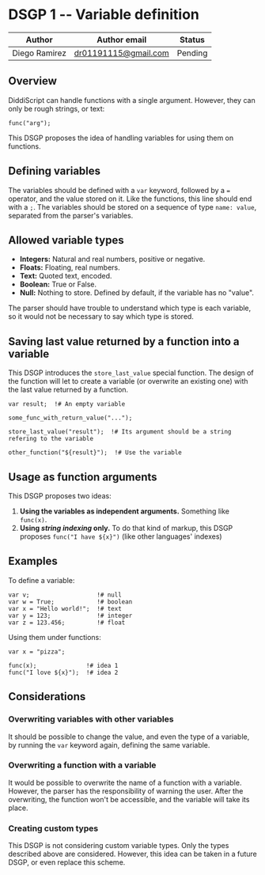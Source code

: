 # DSGP 1 -- Variable definition

| Author        | Author email         | Status   |
|---------------|----------------------|----------|
| Diego Ramirez | dr01191115@gmail.com | Pending  |

## Overview

DiddiScript can handle functions with a single argument. However, they can
only be rough strings, or text:

```
func("arg");
```

This DSGP proposes the idea of handling variables for using them on functions.

## Defining variables

The variables should be defined with a `var` keyword, followed by a `=` operator, and
the value stored on it. Like the functions, this line should end with a `;`.
The variables should be stored on a sequence of type `name: value`, separated from the parser's variables.

## Allowed variable types

- **Integers:** Natural and real numbers, positive or negative.
- **Floats:** Floating, real numbers.
- **Text:** Quoted text, encoded.
- **Boolean:** True or False.
- **Null:** Nothing to store. Defined by default, if the variable has no "value".

The parser should have trouble to understand which type is each variable, so it would not
be necessary to say which type is stored.


## Saving last value returned by a function into a variable

This DSGP introduces the `store_last_value` special function. The design of the function will let
to create a variable (or overwrite an existing one) with the last value returned by a function.

```
var result;  !# An empty variable

some_func_with_return_value("...");

store_last_value("result");  !# Its argument should be a string refering to the variable

other_function("${result}");  !# Use the variable
```

## Usage as function arguments

This DSGP proposes two ideas:

1. **Using the variables as independent arguments.** Something like `func(x)`.
2. **Using _string indexing_ only.** To do that kind of markup, this DSGP proposes `func("I have ${x}")` (like other languages' indexes)

## Examples

To define a variable:

```
var v;                   !# null
var w = True;            !# boolean
var x = "Hello world!";  !# text
var y = 123;             !# integer
var z = 123.456;         !# float
```

Using them under functions:

```
var x = "pizza";

func(x);              !# idea 1
func("I love ${x}");  !# idea 2
```

## Considerations

### Overwriting variables with other variables

It should be possible to change the value, and even the type of a variable, by running the
`var` keyword again, defining the same variable.

### Overwriting a function with a variable

It would be possible to overwrite the name of a function with a variable. However, the parser has the
responsibility of warning the user. After the overwriting, the function won't be accessible, and the
variable will take its place.

### Creating custom types

This DSGP is not considering custom variable types. Only the types described above are considered.
However, this idea can be taken in a future DSGP, or even replace this scheme.
